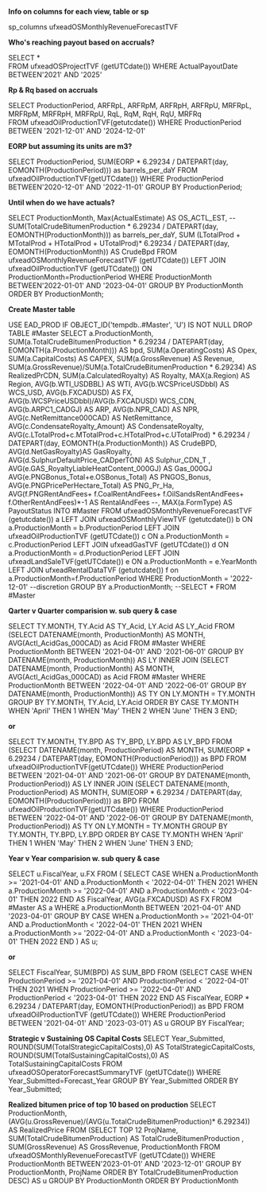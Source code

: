 **Info on columns for each view, table or sp**

sp_columns ufxeadOSMonthlyRevenueForecastTVF 

**Who's reaching payout based on accruals?**

SELECT  *  
FROM ufxeadOSProjectTVF (getUTCdate())
WHERE ActualPayoutDate BETWEEN'2021' AND '2025'

**Rp & Rq based on accruals**

SELECT ProductionPeriod,  ARFRpL, ARFRpM, ARFRpH, ARFRpU, MRFRpL, MRFRpM, MRFRpH, MRFRpU, RqL, RqM, RqH, RqU, MRFRq  
FROM ufxeadOilProductionTVF(getutcdate())
WHERE ProductionPeriod BETWEEN '2021-12-01' AND '2024-12-01'

**EORP  but assuming its units are m3?**

SELECT  ProductionPeriod, SUM(EORP * 6.29234 / DATEPART(day, EOMONTH(ProductionPeriod))) as barrels_per_daY 
FROM  ufxeadOilProductionTVF(getUTCdate())
WHERE ProductionPeriod BETWEEN'2020-12-01' AND '2022-11-01'
GROUP BY  ProductionPeriod;

 **Until when do we have actuals?**
 
SELECT ProductionMonth, Max(ActualEstimate) AS OS_ACTL_EST,
    --SUM(TotalCrudeBitumenProduction * 6.29234 / DATEPART(day, EOMONTH(ProductionMonth))) as barrels_per_daY,
    SUM (LTotalProd + MTotalProd + HTotalProd +  UTotalProd)* 6.29234 / DATEPART(day, EOMONTH(ProductionMonth)) AS CrudeBpd
FROM ufxeadOSMonthlyRevenueForecastTVF (getUTCdate())
LEFT JOIN ufxeadOilProductionTVF (getUTCdate())
ON ProductionMonth=ProductionPeriod
WHERE ProductionMonth BETWEEN'2022-01-01' AND '2023-04-01'
GROUP BY  ProductionMonth
ORDER BY ProductionMonth;

**Create Master table**

USE EAD_PROD
IF OBJECT_ID('tempdb..#Master', 'U') IS NOT NULL
    DROP TABLE #Master
SELECT a.ProductionMonth, SUM(a.TotalCrudeBitumenProduction * 6.29234 / DATEPART(day, EOMONTH(a.ProductionMonth))) AS bpd, SUM(a.OperatingCosts) AS Opex, 
SUM(a.CapitalCosts) AS CAPEX, SUM(a.GrossRevenue) AS Revenue, SUM(a.GrossRevenue)/SUM(a.TotalCrudeBitumenProduction * 6.29234) AS RealizedPrCDN,
SUM(a.CalculatedRoyalty) AS Royalty,  MAX(a.Region) AS Region, AVG(b.WTI_USDBBL) AS WTI, AVG(b.WCSPriceUSDbbl) AS WCS_USD, AVG(b.FXCADUSD) AS FX, 
AVG(b.WCSPriceUSDbbl)/AVG(b.FXCADUSD) WCS_CDN, AVG(b.ARPC1_CADGJ) AS ARP, AVG(b.NPR_CAD) AS NPR, AVG(c.NetRemittance000CAD) AS NetRemittance, 
AVG(c.CondensateRoyalty_Amount) AS CondensateRoyalty, AVG(c.LTotalProd+c.MTotalProd+c.HTotalProd+c.UTotalProd) * 6.29234 / DATEPART(day, EOMONTH(a.ProductionMonth)) AS CrudeBPD, 
AVG(d.NetGasRoyalty)AS GasRoyalty, AVG(d.SulphurDefaultPrice_CADperTON) AS Sulphur_CDN_T , AVG(e.GAS_RoyaltyLiableHeatContent_000GJ) AS Gas_000GJ AVG(e.PNGBonus_Total+e.OSBonus_Total) AS PNGOS_Bonus, AVG(e.PNGPricePerHectare_Total) AS PNG_Pr_Ha, AVG(f.PNGRentAndFees+ f.CoalRentAndFees+ f.OilSandsRentAndFees+ f.OtherRentAndFees)*-1 AS RentalAndFees --, MAX(a.FormType) AS PayoutStatus
INTO #Master
FROM
ufxeadOSMonthlyRevenueForecastTVF (getutcdate()) a 
LEFT JOIN ufxeadOSMonthlyViewTVF (getutcdate()) b ON a.ProductionMonth = b.ProductionPeriod
LEFT JOIN ufxeadOilProductionTVF (getUTCdate()) c ON a.ProductionMonth = c.ProductionPeriod
LEFT JOIN ufxeadGasTVF (getUTCdate()) d ON a.ProductionMonth = d.ProductionPeriod
LEFT JOIN ufxeadLandSaleTVF(getUTCdate()) e  ON a.ProductionMonth  = e.YearMonth
LEFT JOIN ufxeadRentalDataTVF (getutcdate()) f  on a.ProductionMonth=f.ProductionPeriod
WHERE ProductionMonth = '2022-12-01' --discretion
GROUP BY a.ProductionMonth;
--SELECT * FROM #Master

**Qarter v Quarter comparision w. sub query & case**

SELECT TY.MONTH, TY.Acid AS TY_Acid, LY.Acid AS LY_Acid 
FROM
    (SELECT DATENAME(month, ProductionMonth) AS MONTH, AVG(Actl_AcidGas_000CAD) as Acid
    FROM #Master
    WHERE ProductionMonth BETWEEN '2021-04-01' AND '2021-06-01'
    GROUP BY DATENAME(month, ProductionMonth)) AS LY
INNER JOIN 
    (SELECT DATENAME(month, ProductionMonth) AS MONTH, AVG(Actl_AcidGas_000CAD) as Acid
    FROM  #Master
    WHERE ProductionMonth BETWEEN '2022-04-01' AND '2022-06-01'
    GROUP BY DATENAME(month, ProductionMonth)) AS TY
ON LY.MONTH = TY.MONTH
GROUP BY TY.MONTH, TY.Acid, LY.Acid
ORDER BY CASE TY.MONTH
    WHEN 'April' THEN 1
    WHEN 'May' THEN 2
    WHEN 'June' THEN 3
    END;

**or**

SELECT TY.MONTH, TY.BPD AS TY_BPD, LY.BPD AS LY_BPD 
FROM
    (SELECT DATENAME(month, ProductionPeriod) AS MONTH, SUM(EORP * 6.29234 / DATEPART(day, EOMONTH(ProductionPeriod))) as BPD
    FROM  ufxeadOilProductionTVF(getUTCdate())
    WHERE ProductionPeriod BETWEEN '2021-04-01' AND '2021-06-01'
    GROUP BY DATENAME(month, ProductionPeriod)) AS LY
INNER JOIN 
    (SELECT DATENAME(month, ProductionPeriod) AS MONTH, SUM(EORP * 6.29234 / DATEPART(day, EOMONTH(ProductionPeriod))) as BPD
    FROM  ufxeadOilProductionTVF(getUTCdate())
    WHERE ProductionPeriod BETWEEN '2022-04-01' AND '2022-06-01' 
    GROUP BY DATENAME(month, ProductionPeriod)) AS TY
ON LY.MONTH = TY.MONTH
GROUP BY TY.MONTH, TY.BPD, LY.BPD
ORDER BY CASE TY.MONTH
    WHEN 'April' THEN 1
    WHEN 'May' THEN 2
    WHEN 'June' THEN 3
    END;

**Year v Year comparision w. sub query & case**

SELECT u.FiscalYear, u.FX
FROM (
    SELECT 
        CASE
            WHEN a.ProductionMonth >= '2021-04-01' AND a.ProductionMonth < '2022-04-01' THEN 2021 
            WHEN a.ProductionMonth >= '2022-04-01' AND a.ProductionMonth < '2023-04-01' THEN 2022 
        END AS FiscalYear, 
        AVG(a.FXCADUSD) AS FX 
    FROM #Master AS a
    WHERE a.ProductionMonth BETWEEN '2021-04-01' AND '2023-04-01'
    GROUP BY CASE
            WHEN a.ProductionMonth >= '2021-04-01' AND a.ProductionMonth < '2022-04-01' THEN 2021 
            WHEN a.ProductionMonth >= '2022-04-01' AND a.ProductionMonth < '2023-04-01' THEN 2022 
        END
) AS u;

**or**

SELECT FiscalYear, SUM(BPD) AS SUM_BPD 
FROM 
    (SELECT
        CASE 
            WHEN ProductionPeriod >= '2021-04-01' AND ProductionPeriod < '2022-04-01' THEN  2021
            WHEN ProductionPeriod >= '2022-04-01' AND ProductionPeriod < '2023-04-01' THEN  2022
        END AS FiscalYear,
        EORP * 6.29234 / DATEPART(day, EOMONTH(ProductionPeriod)) as BPD
    FROM ufxeadOilProductionTVF (getUTCdate()) 
    WHERE ProductionPeriod BETWEEN '2021-04-01' AND '2023-03-01') AS u
GROUP BY FiscalYear;


**Strategic v Sustaining OS Capital Costs**
SELECT Year_Submitted, ROUND(SUM(TotalStrategicCapitalCosts),0) AS TotalStrategicCapitalCosts, ROUND(SUM(TotalSustainingCapitalCosts),0) AS TotalSustainingCapitalCosts
FROM ufxeadOSOperatorForecastSummaryTVF (getUTCdate())
WHERE Year_Submitted=Forecast_Year
GROUP BY Year_Submitted
ORDER BY Year_Submitted;

**Realized bitumen price of top 10 based on production**
SELECT ProductionMonth,  (AVG(u.GrossRevenue)/(AVG(u.TotalCrudeBitumenProduction)* 6.29234)) AS RealizedPrice
FROM
    (SELECT TOP 12 ProjName, SUM(TotalCrudeBitumenProduction) AS TotalCrudeBitumenProduction , SUM(GrossRevenue) AS GrossRevenue, ProductionMonth
    FROM ufxeadOSMonthlyRevenueForecastTVF (getUTCdate())
    WHERE ProductionMonth BETWEEN'2023-01-01' AND '2023-12-01'
    GROUP BY ProductionMonth, ProjName
    ORDER BY TotalCrudeBitumenProduction DESC) AS u
GROUP BY  ProductionMonth
ORDER BY ProductionMonth
